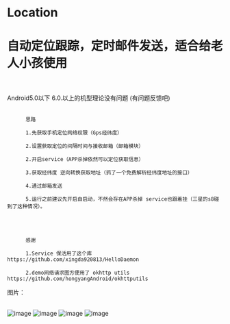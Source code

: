 # Location
# 自动定位跟踪，定时邮件发送，适合给老人小孩使用<br> <br> 

   Android5.0以下 6.0.以上的机型理论没有问题 (有问题反馈吧)<br> <br> 
     
 
          思路
          
          1.先获取手机定位网络权限（Gps经纬度）
          
          2.设置获取定位的间隔时间与接收邮箱（邮箱模块）

          2.开启service（APP杀掉依然可以定位获取信息）
          
          3.获取经纬度 逆向转换获取地址（抓了一个免费解析经纬度地址的接口）

          4.通过邮箱发送
          
          5.运行之前建议先开启自启动，不然会存在APP杀掉 service也跟着挂（三星的s8碰到了这种情况）。
<br> <br> 

          感谢
          
          1.Service 保活用了这个库 https://github.com/xingda920813/HelloDaemon
          
          2.demo网络请求图方便用了 okhttp utils https://github.com/hongyangAndroid/okhttputils
          
         

图片：<br> <br> 


 ![image](https://github.com/qq2068254/Location/blob/master/screenshots/1.jpg)
  ![image](https://github.com/qq2068254/Location/blob/master/screenshots/2.jpg)
   ![image](https://github.com/qq2068254/Location/blob/master/screenshots/3.jpg)
    ![image](https://github.com/qq2068254/Location/blob/master/screenshots/4.jpg)
